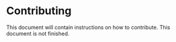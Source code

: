 # Contributing
This document will contain instructions on how to contribute. This document is not finished.

